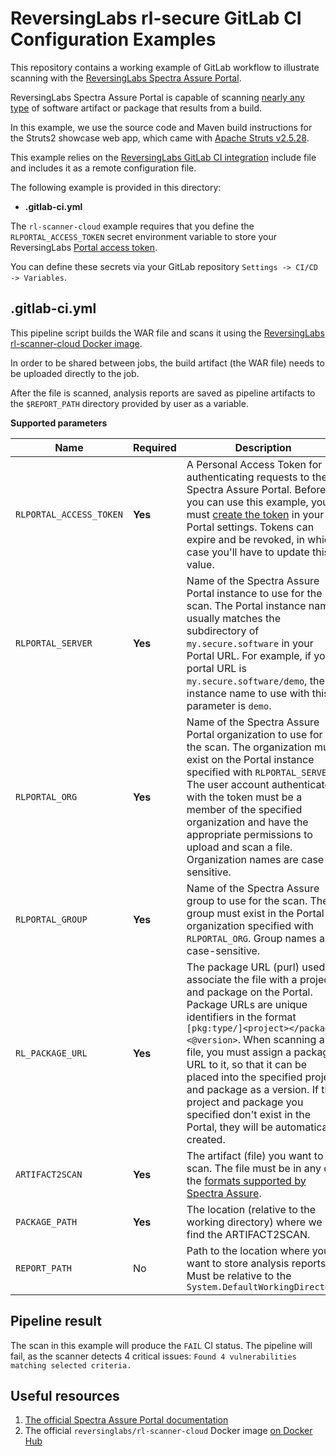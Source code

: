 # ReversingLabs rl-secure GitLab CI Configuration Examples

This repository contains a working example of GitLab workflow to illustrate scanning with the
[ReversingLabs Spectra Assure Portal](https://docs.secure.software/portal/integrations/).

ReversingLabs Spectra Assure Portal is capable of scanning
[nearly any type](https://docs.secure.software/concepts/language-coverage)
of software artifact or package that results from a build.

In this example, we use the source code and Maven build instructions for the Struts2 showcase web app,
which came with
[Apache Struts v2.5.28](https://archive.apache.org/dist/struts/2.5.28/).

This example relies on the
[ReversingLabs GitLab CI integration](https://github.com/reversinglabs/rl-scanner-gitlab-include)
include file and includes it as a remote configuration file.

The following example is provided in this directory:

- **.gitlab-ci.yml**

The `rl-scanner-cloud` example requires that you define the `RLPORTAL_ACCESS_TOKEN` secret environment variable to store your ReversingLabs
[Portal access token](https://docs.secure.software/api/generate-api-token).

You can define these secrets via your GitLab repository `Settings -> CI/CD -> Variables`.


## .gitlab-ci.yml

This pipeline script builds the WAR file and scans it using the
[ReversingLabs rl-scanner-cloud Docker image](https://hub.docker.com/r/reversinglabs/rl-scanner-cloud).

In order to be shared between jobs,
the build artifact (the WAR file)  needs to be uploaded directly to the job.

After the file is scanned,
analysis reports are saved as pipeline artifacts
to the `$REPORT_PATH` directory provided by user as a variable.

**Supported parameters**

| Name | Required | Description |
| ---- | -------- | ----------- |
| `RLPORTAL_ACCESS_TOKEN` | **Yes** | A Personal Access Token for authenticating requests to the Spectra Assure Portal. Before you can use this example, you must [create the token](https://docs.secure.software/api/generate-api-token) in your Portal settings. Tokens can expire and be revoked, in which case you'll have to update this value. |
| `RLPORTAL_SERVER`       | **Yes** | Name of the Spectra Assure Portal instance to use for the scan. The Portal instance name usually matches the subdirectory of `my.secure.software` in your Portal URL. For example, if your portal URL is `my.secure.software/demo`, the instance name to use with this parameter is `demo`. |
| `RLPORTAL_ORG`          | **Yes** | Name of the Spectra Assure Portal organization to use for the scan. The organization must exist on the Portal instance specified with `RLPORTAL_SERVER`. The user account authenticated with the token must be a member of the specified organization and have the appropriate permissions to upload and scan a file. Organization names are case-sensitive. |
| `RLPORTAL_GROUP`        | **Yes** | Name of the Spectra Assure group to use for the scan. The group must exist in the Portal organization specified with `RLPORTAL_ORG`. Group names are case-sensitive. |
| `RL_PACKAGE_URL`        | **Yes** | The package URL (purl) used to associate the file with a project and package on the Portal. Package URLs are unique identifiers in the format `[pkg:type/]<project></package><@version>`. When scanning a file, you must assign a package URL to it, so that it can be placed into the specified project and package as a version. If the project and package you specified don't exist in the Portal, they will be automatically created.  |
| `ARTIFACT2SCAN`         | **Yes** | The artifact (file) you want to scan. The file must be in any of the [formats supported by Spectra Assure](https://docs.secure.software/concepts/reference). |
| `PACKAGE_PATH`          | **Yes** | The location (relative to the working directory) where we find the ARTIFACT2SCAN. |
| `REPORT_PATH`           | No      | Path to the location where you want to store analysis reports. Must be relative to the `System.DefaultWorkingDirectory` |

## Pipeline result

The scan in this example will produce the `FAIL` CI status.
The pipeline will fail, as the scanner detects 4 critical issues: `Found 4 vulnerabilities matching selected criteria.`

## Useful resources

  1. [The official Spectra Assure Portal documentation](https://docs.secure.software/portal/)
  2. The official `reversinglabs/rl-scanner-cloud` Docker image [on Docker Hub](https://hub.docker.com/r/reversinglabs/rl-scanner-cloud)

